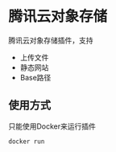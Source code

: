# 腾讯云对象存储

腾讯云对象存储插件，支持

- 上传文件
- 静态网站
- Base路径

## 使用方式

只能使用Docker来运行插件

``` shell
docker run
```
